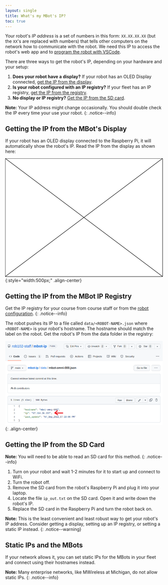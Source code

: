 ```yaml
---
layout: single
title: What's my MBot's IP?
toc: true
---
```


Your robot's *IP address* is a set of numbers in this form: `XX.XX.XX.XX` (but the `XX`'s are replaced with numbers) that tells other computers on the network how to communicate with the robot. We need this IP to access the robot's web app and to [program the robot with VSCode](/docs/tutorials/vscode).

There are three ways to get the robot's IP, depending on your hardware and your setup:

1. **Does your robot have a display?** If your robot has an OLED Display connected, [get the IP from the display](#getting-the-ip-from-the-mbots-display).
2. **Is your robot configured with an IP registry?** If your fleet has an IP registry, [get the IP from the registry](#getting-the-ip-from-the-mbot-ip-registry).
3. **No display or IP registry?** [Get the IP from the SD card](#getting-the-ip-from-the-sd-card).

**Note:** Your IP address might change occasionally. You should double check the IP every time your use your robot.
{: .notice--info}

## Getting the IP from the MBot's Display

If your robot has an OLED display connected to the Raspberry Pi, it will automatically show the robot's IP. Read the IP from the display as shown here:

![Get IP - Display](/assets/images/TODO.png){:style="width:500px;" .align-center}

## Getting the IP from the MBot IP Registry

Get the IP registry for your course from course staff or from the [robot configuration](/docs/setup/02-configuration).
{: .notice--info}

The robot pushes its IP to a file called `data/<ROBOT-NAME>.json` where `<ROBOT-NAME>` is your robot's hostname. The hostname should match the label on the robot. Get the robot's IP from the data folder in the registry:

![Get IP - Registry](/assets/images/setup/get_ip.png){: .align-center}

## Getting the IP from the SD Card

**Note:** You will need to be able to read an SD card for this method.
{: .notice--info}

1. Turn on your robot and wait 1-2 minutes for it to start up and connect to WiFi.
2. Turn the robot off.
3. Remove the SD card from the robot's Raspberry Pi and plug it into your laptop.
4. Locate the file `ip_out.txt` on the SD card. Open it and write down the robot's IP.
5. Replace the SD card in the Raspberry Pi and turn the robot back on.

**Note:** This is the least convenient and least robust way to get your robot's IP address. Consider getting a display, setting up an IP registry, or setting a static IP instead.
{: .notice--warning}

## Static IPs and the MBots

If your network allows it, you can set static IPs for the MBots in your fleet and connect using their hostnames instead.

**Note:** Many enterprise networks, like MWireless at Michigan, do not allow static IPs.
{: .notice--info}
